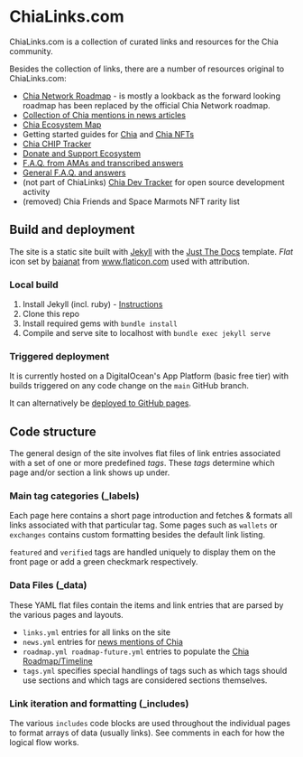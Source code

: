 # ChiaLinks.com

ChiaLinks.com is a collection of curated links and resources for the Chia community.

Besides the collection of links, there are a number of resources original to ChiaLinks.com:
- [Chia Network Roadmap](https://chialinks.com/roadmap/) - is mostly a lookback as the forward looking roadmap has been replaced by the official Chia Network roadmap.
- [Collection of Chia mentions in news articles](https://chialinks.com/news/)
- [Chia Ecosystem Map](https://chialinks.com/ecosystem/)
- Getting started guides for [Chia](https://chialinks.com/get-started/) and [Chia NFTs](https://chialinks.com/get-started-with-chia-nfts/)
- [Chia CHIP Tracker](https://chialinks.com/chips/)
- [Donate and Support Ecosystem](https://chialinks.com/donate/)
- [F.A.Q. from AMAs and transcribed answers](https://chialinks.com/faq/#chia-network-amas)
- [General F.A.Q. and answers](https://chialinks.com/faq/#faqs)
- (not part of ChiaLinks) [Chia Dev Tracker](https://dev.chialinks.com/) for open source development activity
- (removed) Chia Friends and Space Marmots NFT rarity list

## Build and deployment
The site is a static site built with [Jekyll](https://jekyllrb.com/) with the [Just The Docs](https://github.com/just-the-docs/just-the-docs) template. *Flat* icon set by [baianat](https://www.flaticon.com/authors/baianat) from www.flaticon.com used with attribution.

### Local build
1. Install Jekyll (incl. ruby) - [Instructions](https://jekyllrb.com/docs/installation/)
1. Clone this repo
1. Install required gems with `bundle install`
1. Compile and serve site to localhost with `bundle exec jekyll serve`

### Triggered deployment
 It is currently hosted on a DigitalOcean's App Platform (basic free tier) with builds triggered on any code change on the `main` GitHub branch.

It can alternatively be [deployed to GitHub pages](https://docs.github.com/en/pages/setting-up-a-github-pages-site-with-jekyll/about-github-pages-and-jekyll).

## Code structure

The general design of the site involves flat files of link entries associated with a set of one or more predefined *tags*. These *tags* determine which page and/or section a link shows up under.

### Main tag categories (_labels)
Each page here contains a short page introduction and fetches & formats all links associated with that particular tag. Some pages such as `wallets` or `exchanges` contains custom formatting besides the default link listing.

`featured` and `verified` tags are handled uniquely to display them on the front page or add a green checkmark respectively.

### Data Files (_data)
These YAML flat files contain the items and link entries that are parsed by the various pages and layouts.
- `links.yml` entries for all links on the site 
- `news.yml` entries for [news mentions of Chia](https://chialinks.com/news/)
- `roadmap.yml roadmap-future.yml` entries to populate the [Chia Roadmap/Timeline](https://chialinks.com/roadmap/)
- `tags.yml` specifies special handlings of tags such as which tags should use sections and which tags are considered sections themselves.

### Link iteration and formatting (_includes)
The various `includes` code blocks are used throughout the individual pages to format arrays of data (usually links). See comments in each for how the logical flow works.
